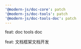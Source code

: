 ```yaml
---
'@modern-js/doc-core': patch
'@modern-js/doc-tools': patch
'@modern-js/doc-tools-doc': patch
---
```


feat: doc tools doc

feat: 文档框架文档开发

